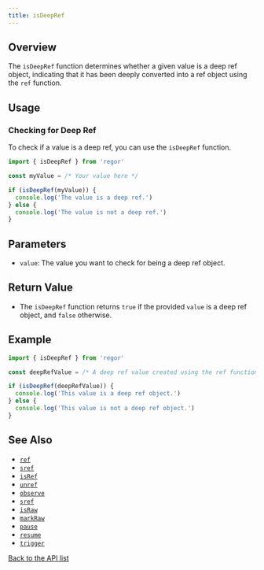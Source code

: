 ```yaml
---
title: isDeepRef
---
```



## Overview

The `isDeepRef` function determines whether a given value is a deep ref object, indicating that it has been deeply converted into a ref object using the `ref` function.

## Usage

### Checking for Deep Ref

To check if a value is a deep ref, you can use the `isDeepRef` function.

```ts
import { isDeepRef } from 'regor'

const myValue = /* Your value here */

if (isDeepRef(myValue)) {
  console.log('The value is a deep ref.')
} else {
  console.log('The value is not a deep ref.')
}
```

## Parameters

- `value`: The value you want to check for being a deep ref object.

## Return Value

- The `isDeepRef` function returns `true` if the provided `value` is a deep ref object, and `false` otherwise.

## Example

```ts
import { isDeepRef } from 'regor'

const deepRefValue = /* A deep ref value created using the ref function */

if (isDeepRef(deepRefValue)) {
  console.log('This value is a deep ref object.')
} else {
  console.log('This value is not a deep ref object.')
}
```

## See Also

- [`ref`](/api/ref)
- [`sref`](/api/ref)
- [`isRef`](/api/isRef)
- [`unref`](/api/unref)
- [`observe`](/api/observe)
- [`sref`](/api/sref)
- [`isRaw`](/api/isRaw)
- [`markRaw`](/api/markRaw)
- [`pause`](/api/pause)
- [`resume`](/api/resume)
- [`trigger`](/api/trigger)

[Back to the API list](/api/regor-api)
